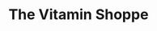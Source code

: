---
title: "The Vitamin Shoppe"
url: /sicklerville/the-vitamin-shoppe/
shop: nutrition supplements
---
